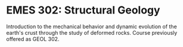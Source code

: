 # EMES 302: Structural Geology

Introduction to the mechanical behavior and dynamic evolution of the earth's crust through the study of deformed rocks. Course previously offered as GEOL 302.